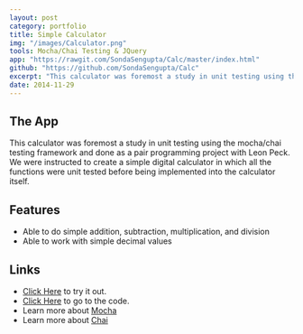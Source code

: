 ```yaml
---
layout: post
category: portfolio
title: Simple Calculator
img: "/images/Calculator.png"
tools: Mocha/Chai Testing & JQuery
app: "https://rawgit.com/SondaSengupta/Calc/master/index.html"
github: "https://github.com/SondaSengupta/Calc"
excerpt: "This calculator was foremost a study in unit testing using the mocha/chai testing framework and done as a pair programming project with Leon Peck."
date: 2014-11-29
---
```


## The App

This calculator was foremost a study in unit testing using the mocha/chai testing framework and done as a pair programming project with Leon Peck. We were instructed to create a simple digital calculator in which all the functions were unit tested before being implemented into the calculator itself.

## Features
- Able to do simple addition, subtraction, multiplication, and division
- Able to work with simple decimal values


## Links
- [Click Here](https://rawgit.com/SondaSengupta/Calc/master/index.html) to try it out.
- [Click Here](https://github.com/SondaSengupta/Calc) to go to the code.
- Learn more about [Mocha](http://mochajs.org/)
- Learn more about [Chai](http://chaijs.com/)
